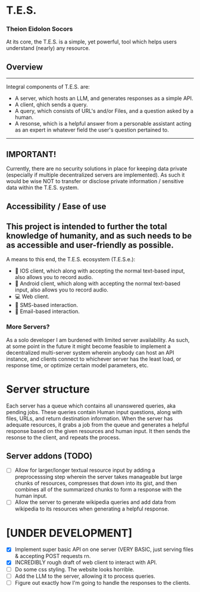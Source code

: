 # T.E.S.

### Theion Eidolon Socors 

At its core, the T.E.S. is a simple, yet powerful, tool which helps users understand (nearly) any resource.

## Overview
---
Integral components of T.E.S. are:
- A server, which hosts an LLM, and generates responses as a simple API.
- A client, qhich sends a query.
- A query, which consists of URL's and/or Files, and a question asked by a human.
- A resonse, which is a helpful answer from a personable assistant acting as an expert in whatever field the user's question pertained to.
---

## IMPORTANT!
Currently, there are no security solutions in place for keeping data private (especially if multiple decentralized servers are implemented). 
As such it would be wise NOT to transfer or disclose private information / sensitive data within the T.E.S. system.

## Accessibility / Ease of use
This project is intended to further the total knowledge of humanity, and as such needs to be as accessible and user-friendly as possible.
---
A means to this end, the T.E.S. ecosystem (T.E.S.e.):
- 📱 IOS client, which along with accepting the normal text-based input, also allows you to record audio.
- 📱 Android client, which along with accepting the normal text-based input, also allows you to record audio.
- 💻 Web client. 
- 💬 SMS-based interaction.
- 📧 Email-based interaction.

### More Servers?
As a solo developer I am burdened with limited server availability. As such, at some point in the future it might become feasible to implement a decentralized multi-server system wherein anybody can host an API instance, and clients connect to whichever server has the least load, or response time, or optimize certain model parameters, etc.


# Server structure
Each server has a queue which contains all unanswered queries, aka pending jobs. These queries contain Human input questions, along with files, URLs, and return destination information.
When the server has adequate resources, it grabs a job from the queue and generates a helpful response based on the given resources and human input. It then sends the resonse to the client, and repeats the process.

## Server addons (TODO)
- [ ] Allow for larger/longer textual resource input by adding a  preprocesssing step wherein the server takes manageable but large chunks of resources, compresses that down into its gist, and then combines all of the summarized chunks to form a response with the human input.
- [ ] Allow the server to generate wikipedia queries and add data from wikipedia to its resources when generating a helpful response.

# [UNDER DEVELOPMENT]
- [x] Implement super basic API on one server (VERY BASIC, just serving files & accepting POST requests rn.
- [x] INCREDIBLY rough draft of web client to interact with API.
- [ ] Do some css styling. The website looks horrible.
- [ ] Add the LLM to the server, allowing it to process queries.
- [ ] Figure out exactly how I'm going to handle the responses to the clients.
